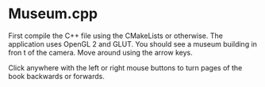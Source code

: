 # Museum.cpp

First compile the C++ file using the CMakeLists or otherwise. The application uses OpenGL 2 and GLUT.
You should see a museum building in fron t of the camera. Move around using the arrow keys.

Click anywhere with the left or right mouse buttons to turn pages of the book backwards or forwards.

